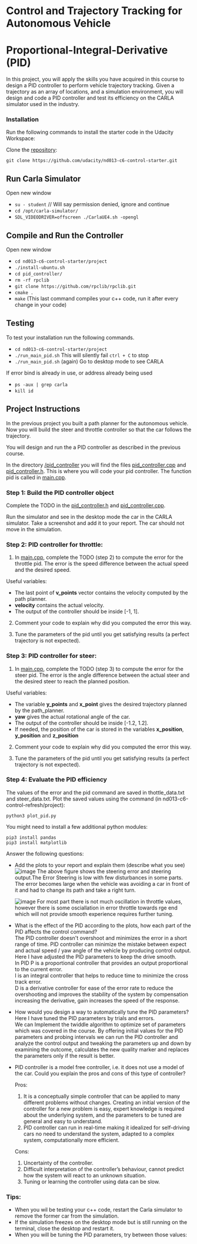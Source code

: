 # Control and Trajectory Tracking for Autonomous Vehicle

# Proportional-Integral-Derivative (PID)

In this project, you will apply the skills you have acquired in this course to design a PID controller to perform vehicle trajectory tracking. Given a trajectory as an array of locations, and a simulation environment, you will design and code a PID controller and test its efficiency on the CARLA simulator used in the industry.

### Installation

Run the following commands to install the starter code in the Udacity Workspace:

Clone the <a href="https://github.com/udacity/nd013-c6-control-starter/tree/master" target="_blank">repository</a>:

`git clone https://github.com/udacity/nd013-c6-control-starter.git`

## Run Carla Simulator

Open new window

* `su - student`
// Will say permission denied, ignore and continue
* `cd /opt/carla-simulator/`
* `SDL_VIDEODRIVER=offscreen ./CarlaUE4.sh -opengl`

## Compile and Run the Controller

Open new window

* `cd nd013-c6-control-starter/project`
* `./install-ubuntu.sh`
* `cd pid_controller/`
* `rm -rf rpclib`
* `git clone https://github.com/rpclib/rpclib.git`
* `cmake .`
* `make` (This last command compiles your c++ code, run it after every change in your code)

## Testing

To test your installation run the following commands.

* `cd nd013-c6-control-starter/project`
* `./run_main_pid.sh`
This will silently fail `ctrl + C` to stop
* `./run_main_pid.sh` (again)
Go to desktop mode to see CARLA

If error bind is already in use, or address already being used

* `ps -aux | grep carla`
* `kill id`


## Project Instructions

In the previous project you built a path planner for the autonomous vehicle. Now you will build the steer and throttle controller so that the car follows the trajectory.

You will design and run the a PID controller as described in the previous course.

In the directory [/pid_controller](https://github.com/udacity/nd013-c6-control-starter/tree/master/project/pid_controller)  you will find the files [pid_controller.cpp](https://github.com/udacity/nd013-c6-control-starter/blob/master/project/pid_controller/pid_controller.cpp)  and [pid_controller.h](https://github.com/udacity/nd013-c6-control-starter/blob/master/project/pid_controller/pid_controller.h). This is where you will code your pid controller.
The function pid is called in [main.cpp](https://github.com/udacity/nd013-c6-control-starter/blob/master/project/pid_controller/main.cpp).

### Step 1: Build the PID controller object
Complete the TODO in the [pid_controller.h](https://github.com/udacity/nd013-c6-control-starter/blob/master/project/pid_controller/pid_controller.h) and [pid_controller.cpp](https://github.com/udacity/nd013-c6-control-starter/blob/master/project/pid_controller/pid_controller.cpp).

Run the simulator and see in the desktop mode the car in the CARLA simulator. Take a screenshot and add it to your report. The car should not move in the simulation.
### Step 2: PID controller for throttle:
1) In [main.cpp](https://github.com/udacity/nd013-c6-control-starter/blob/master/project/pid_controller/main.cpp), complete the TODO (step 2) to compute the error for the throttle pid. The error is the speed difference between the actual speed and the desired speed.

Useful variables:
- The last point of **v_points** vector contains the velocity computed by the path planner.
- **velocity** contains the actual velocity.
- The output of the controller should be inside [-1, 1].

2) Comment your code to explain why did you computed the error this way.

3) Tune the parameters of the pid until you get satisfying results (a perfect trajectory is not expected).

### Step 3: PID controller for steer:
1) In [main.cpp](https://github.com/udacity/nd013-c6-control-starter/blob/master/project/pid_controller/main.cpp), complete the TODO (step 3) to compute the error for the steer pid. The error is the angle difference between the actual steer and the desired steer to reach the planned position.

Useful variables:
- The variable **y_points** and **x_point** gives the desired trajectory planned by the path_planner.
- **yaw** gives the actual rotational angle of the car.
- The output of the controller should be inside [-1.2, 1.2].
- If needed, the position of the car is stored in the variables **x_position**, **y_position** and **z_position**

2) Comment your code to explain why did you computed the error this way.

3) Tune the parameters of the pid until you get satisfying results (a perfect trajectory is not expected).

### Step 4: Evaluate the PID efficiency
The values of the error and the pid command are saved in thottle_data.txt and steer_data.txt.
Plot the saved values using the command (in nd013-c6-control-refresh/project):

```
python3 plot_pid.py
```

You might need to install a few additional python modules: 

```
pip3 install pandas
pip3 install matplotlib
```

Answer the following questions:
- Add the plots to your report and explain them (describe what you see)
     ![image](https://user-images.githubusercontent.com/28135189/228315598-1bb4b3da-4d0f-46e3-9d73-366b14feb9c3.png)
The above figure shows the steering error and steering output.The Error Steering is low with few disturbances in some parts. The error becomes large when the vehicle was avoiding a car in front of it and had to change its path and take a right turn.
          
  ![image](https://user-images.githubusercontent.com/28135189/228316460-badc513a-71dd-4663-b618-8c834369f955.png)
For most part there is not much oscillation in throttle values, however there is some osciallation in error throttle towards rge end which will not provide smooth experience requires further tuning.
       
                
- What is the effect of the PID according to the plots, how each part of the PID affects the control command?     
  The PID controller doesn't overshoot and minimizes the error in a short range of time. PID controller can minimize the mistake between expect and actual speed / yaw angle of the vehicle by producing control output. Here I have adjusted the PID parameters to keep the drive smooth.      
  In PID P  is a proportional controller that provides an output proportional to the current error.      
  I is an integral controller that helps to reduce time to minimize the cross track error.            
  D is a derivative controller for ease of the error rate to reduce the overshooting and improves the stability of the system by compensation increasing the derivative, gain increases the speed of the response.              
  
                                        
- How would you design a way to automatically tune the PID parameters?
   Here I have tuned the PID parameters by trials and errors.     
   We can Implement the twiddle algorithm to optimize set of parameters which was covered in the course. By offering initial values for the PID parameters and probing intervals we can run the PID controller and analyze the control output and tweaking the parameters up and down by examining the outcome, calculates the new quality marker and replaces the parameters only if the result is better.
   
 - PID controller is a model free controller, i.e. it does not use a model of the car. Could you explain the pros and cons of this type of controller?      
    
    Pros:
    1. It is a conceptually simple controller that can be applied to many different problems without changes. Creating an initial version of the controller for a new problem is easy, expert knowledge is required about the underlying system, and the parameters to be tuned are general and easy to understand.      
    2. PID controller can run in real-time making it idealized for self-driving cars no need to understand the system, adapted to a complex system, computationally more efficient.     
    
    
    Cons:
    1. Uncertainty of the controller.       
    2. Difficult interpretation of the controller’s behaviour, cannot predict how the system will react to an unknown situation.      
    3. Tuning or learning the controller using data can be slow.        
    
    


### Tips:

- When you wil be testing your c++ code, restart the Carla simulator to remove the former car from the simulation.
- If the simulation freezes on the desktop mode but is still running on the terminal, close the desktop and restart it.
- When you will be tuning the PID parameters, try between those values:

